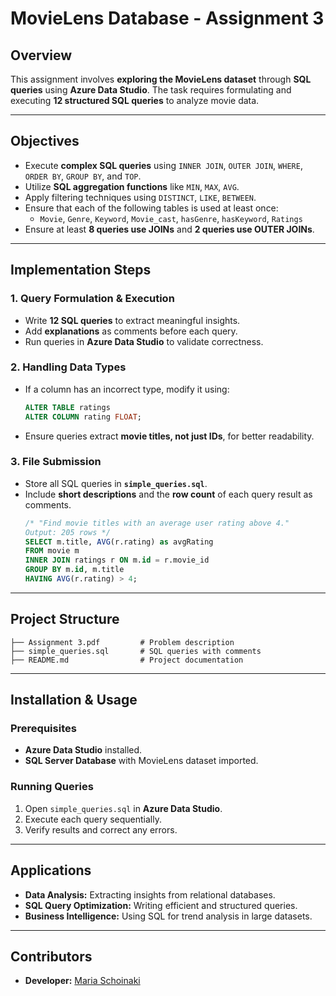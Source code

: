 # **MovieLens Database - Assignment 3**

## **Overview**
This assignment involves **exploring the MovieLens dataset** through **SQL queries** using **Azure Data Studio**. The task requires formulating and executing **12 structured SQL queries** to analyze movie data.

---

## **Objectives**
- Execute **complex SQL queries** using `INNER JOIN`, `OUTER JOIN`, `WHERE`, `ORDER BY`, `GROUP BY`, and `TOP`.
- Utilize **SQL aggregation functions** like `MIN`, `MAX`, `AVG`.
- Apply filtering techniques using `DISTINCT`, `LIKE`, `BETWEEN`.
- Ensure that each of the following tables is used at least once:
  - `Movie`, `Genre`, `Keyword`, `Movie_cast`, `hasGenre`, `hasKeyword`, `Ratings`
- Ensure at least **8 queries use JOINs** and **2 queries use OUTER JOINs**.

---

## **Implementation Steps**
### **1. Query Formulation & Execution**
- Write **12 SQL queries** to extract meaningful insights.
- Add **explanations** as comments before each query.
- Run queries in **Azure Data Studio** to validate correctness.

### **2. Handling Data Types**
- If a column has an incorrect type, modify it using:
  ```sql
  ALTER TABLE ratings
  ALTER COLUMN rating FLOAT;
  ```
- Ensure queries extract **movie titles, not just IDs**, for better readability.

### **3. File Submission**
- Store all SQL queries in **`simple_queries.sql`**.
- Include **short descriptions** and the **row count** of each query result as comments.
  ```sql
  /* "Find movie titles with an average user rating above 4."
  Output: 205 rows */
  SELECT m.title, AVG(r.rating) as avgRating
  FROM movie m
  INNER JOIN ratings r ON m.id = r.movie_id
  GROUP BY m.id, m.title
  HAVING AVG(r.rating) > 4;
  ```

---

## **Project Structure**
```
├── Assignment 3.pdf         # Problem description
├── simple_queries.sql       # SQL queries with comments
├── README.md                # Project documentation
```

---

## **Installation & Usage**
### **Prerequisites**
- **Azure Data Studio** installed.
- **SQL Server Database** with MovieLens dataset imported.

### **Running Queries**
1. Open `simple_queries.sql` in **Azure Data Studio**.
2. Execute each query sequentially.
3. Verify results and correct any errors.

---

## **Applications**
- **Data Analysis:** Extracting insights from relational databases.
- **SQL Query Optimization:** Writing efficient and structured queries.
- **Business Intelligence:** Using SQL for trend analysis in large datasets.

---

## Contributors
- **Developer:** [Maria Schoinaki](https://github.com/MariaSchoinaki)